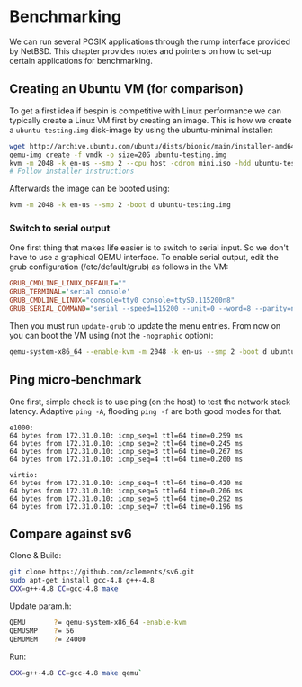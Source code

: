 # Benchmarking

We can run several POSIX applications through the rump interface provided by NetBSD.
This chapter provides notes and pointers on how to set-up certain applications
for benchmarking.

## Creating an Ubuntu VM (for comparison)

To get a first idea if bespin is competitive with Linux performance we can typically create
a Linux VM first by creating an image.
This is how we create a `ubuntu-testing.img` disk-image by using the ubuntu-minimal installer:

```bash
wget http://archive.ubuntu.com/ubuntu/dists/bionic/main/installer-amd64/current/images/netboot/mini.iso
qemu-img create -f vmdk -o size=20G ubuntu-testing.img
kvm -m 2048 -k en-us --smp 2 --cpu host -cdrom mini.iso -hdd ubuntu-testing.img
# Follow installer instructions
```

Afterwards the image can be booted using:

```bash
kvm -m 2048 -k en-us --smp 2 -boot d ubuntu-testing.img
```

### Switch to serial output

One first thing that makes life easier is to switch to serial input. So we don't have
to use a graphical QEMU interface. To enable serial output, edit the grub
configuration (/etc/default/grub) as follows in the VM:

```cfg
GRUB_CMDLINE_LINUX_DEFAULT=""
GRUB_TERMINAL='serial console'
GRUB_CMDLINE_LINUX="console=tty0 console=ttyS0,115200n8"
GRUB_SERIAL_COMMAND="serial --speed=115200 --unit=0 --word=8 --parity=no --stop=1"
```

Then you must run `update-grub` to update the menu entries.
From now on you can boot the VM using (not the `-nographic` option):

```bash
qemu-system-x86_64 --enable-kvm -m 2048 -k en-us --smp 2 -boot d ubuntu-testing.img -nographic
```

## Ping micro-benchmark

One first, simple check is to use ping (on the host) to test the network stack
latency. Adaptive `ping -A`, flooding `ping -f` are both good modes for that.

```log
e1000:
64 bytes from 172.31.0.10: icmp_seq=1 ttl=64 time=0.259 ms
64 bytes from 172.31.0.10: icmp_seq=2 ttl=64 time=0.245 ms
64 bytes from 172.31.0.10: icmp_seq=3 ttl=64 time=0.267 ms
64 bytes from 172.31.0.10: icmp_seq=4 ttl=64 time=0.200 ms

virtio:
64 bytes from 172.31.0.10: icmp_seq=4 ttl=64 time=0.420 ms
64 bytes from 172.31.0.10: icmp_seq=5 ttl=64 time=0.206 ms
64 bytes from 172.31.0.10: icmp_seq=6 ttl=64 time=0.292 ms
64 bytes from 172.31.0.10: icmp_seq=7 ttl=64 time=0.196 ms
```

## Compare against sv6

Clone & Build:

```bash
git clone https://github.com/aclements/sv6.git
sudo apt-get install gcc-4.8 g++-4.8
CXX=g++-4.8 CC=gcc-4.8 make
```

Update param.h:

```bash
QEMU       ?= qemu-system-x86_64 -enable-kvm
QEMUSMP    ?= 56
QEMUMEM    ?= 24000
```

Run:

```bash
CXX=g++-4.8 CC=gcc-4.8 make qemu`
```
